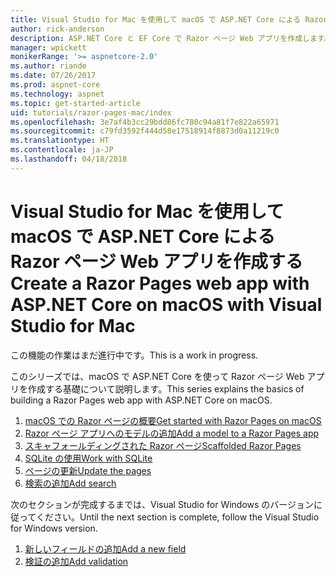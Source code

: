 ```yaml
---
title: Visual Studio for Mac を使用して macOS で ASP.NET Core による Razor ページ Web アプリを作成する
author: rick-anderson
description: ASP.NET Core と EF Core で Razor ページ Web アプリを作成します。
manager: wpickett
monikerRange: '>= aspnetcore-2.0'
ms.author: riande
ms.date: 07/26/2017
ms.prod: aspnet-core
ms.technology: aspnet
ms.topic: get-started-article
uid: tutorials/razor-pages-mac/index
ms.openlocfilehash: 3e7af4b3cc29bdd86fc780c94a81f7e822a65971
ms.sourcegitcommit: c79fd3592f444d58e17518914f8873d0a11219c0
ms.translationtype: HT
ms.contentlocale: ja-JP
ms.lasthandoff: 04/18/2018
---
```

# <a name="create-a-razor-pages-web-app-with-aspnet-core-on-macos-with-visual-studio-for-mac"></a><span data-ttu-id="bb6df-103">Visual Studio for Mac を使用して macOS で ASP.NET Core による Razor ページ Web アプリを作成する</span><span class="sxs-lookup"><span data-stu-id="bb6df-103">Create a Razor Pages web app with ASP.NET Core on macOS with Visual Studio for Mac</span></span>

<span data-ttu-id="bb6df-104">この機能の作業はまだ進行中です。</span><span class="sxs-lookup"><span data-stu-id="bb6df-104">This is a work in progress.</span></span>

<span data-ttu-id="bb6df-105">このシリーズでは、macOS で ASP.NET Core を使って Razor ページ Web アプリを作成する基礎について説明します。</span><span class="sxs-lookup"><span data-stu-id="bb6df-105">This series explains the basics of building a Razor Pages web app with ASP.NET Core on macOS.</span></span>

1. [<span data-ttu-id="bb6df-106">macOS での Razor ページの概要</span><span class="sxs-lookup"><span data-stu-id="bb6df-106">Get started with Razor Pages on macOS</span></span>](xref:tutorials/razor-pages-mac/razor-pages-start)
1. [<span data-ttu-id="bb6df-107">Razor ページ アプリへのモデルの追加</span><span class="sxs-lookup"><span data-stu-id="bb6df-107">Add a model to a Razor Pages app</span></span>](xref:tutorials/razor-pages-mac/model)
1. [<span data-ttu-id="bb6df-108">スキャフォールディングされた Razor ページ</span><span class="sxs-lookup"><span data-stu-id="bb6df-108">Scaffolded Razor Pages</span></span>](xref:tutorials/razor-pages-mac/page)
1. [<span data-ttu-id="bb6df-109">SQLite の使用</span><span class="sxs-lookup"><span data-stu-id="bb6df-109">Work with SQLite</span></span>](xref:tutorials/razor-pages-mac/sql)
1. [<span data-ttu-id="bb6df-110">ページの更新</span><span class="sxs-lookup"><span data-stu-id="bb6df-110">Update the pages</span></span>](xref:tutorials/razor-pages-mac/da1)
1. [<span data-ttu-id="bb6df-111">検索の追加</span><span class="sxs-lookup"><span data-stu-id="bb6df-111">Add search</span></span>](xref:tutorials/razor-pages-mac/search)

<span data-ttu-id="bb6df-112">次のセクションが完成するまでは、Visual Studio for Windows のバージョンに従ってください。</span><span class="sxs-lookup"><span data-stu-id="bb6df-112">Until the next section is complete, follow the Visual Studio for Windows version.</span></span>

1. [<span data-ttu-id="bb6df-113">新しいフィールドの追加</span><span class="sxs-lookup"><span data-stu-id="bb6df-113">Add a new field</span></span>](xref:tutorials/razor-pages/new-field)
1. [<span data-ttu-id="bb6df-114">検証の追加</span><span class="sxs-lookup"><span data-stu-id="bb6df-114">Add validation</span></span>](xref:tutorials/razor-pages/validation)
